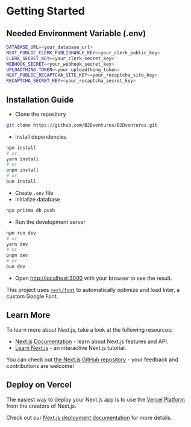 # Getting Started

## Needed Environment Variable (.env)
```bash
DATABASE_URL=<your_database_url>
NEXT_PUBLIC_CLERK_PUBLISHABLE_KEY=<your_clerk_public_key>
CLERK_SECRET_KEY=<your_clerk_secret_key>
WEBHOOK_SECRET=<your_webhook_secret_key>
UPLOADTHING_TOKEN=<your_uploadthing_token>
NEXT_PUBLIC_RECAPTCHA_SITE_KEY=<your_recaptcha_site_key>
RECAPTCHA_SECRET_KEY=<your_recaptcha_secret_key>
```

## Installation Guide
- Clone the repository
```bash
git clone https://github.com/B2Dventures/B2Dventures.git
```
- Install dependencies
```bash
npm install
# or
yarn install
# or
pnpm install
# or
bun install
```
- Create `.env` file
- Initialize database
```bash
npx prisma db push
```
- Run the development server
```bash
npm run dev
# or
yarn dev
# or
pnpm dev
# or
bun dev
```
- Open [http://localhost:3000](http://localhost:3000) with your browser to see the result.

This project uses [`next/font`](https://nextjs.org/docs/basic-features/font-optimization) to automatically optimize and load Inter, a custom Google Font.

## Learn More

To learn more about Next.js, take a look at the following resources:

- [Next.js Documentation](https://nextjs.org/docs) - learn about Next.js features and API.
- [Learn Next.js](https://nextjs.org/learn) - an interactive Next.js tutorial.

You can check out [the Next.js GitHub repository](https://github.com/vercel/next.js/) - your feedback and contributions are welcome!

## Deploy on Vercel

The easiest way to deploy your Next.js app is to use the [Vercel Platform](https://vercel.com/new?utm_medium=default-template&filter=next.js&utm_source=create-next-app&utm_campaign=create-next-app-readme) from the creators of Next.js.

Check out our [Next.js deployment documentation](https://nextjs.org/docs/deployment) for more details.
